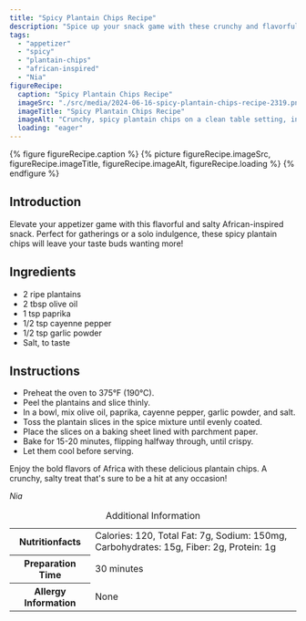 ```yaml
---
title: "Spicy Plantain Chips Recipe"
description: "Spice up your snack game with these crunchy and flavorful spicy plantain chips. A perfect salty treat with a hint of African-inspired spices."
tags:
  - "appetizer"
  - "spicy"
  - "plantain-chips"
  - "african-inspired"
  - "Nia"
figureRecipe: 
  caption: "Spicy Plantain Chips Recipe"
  imageSrc: "./src/media/2024-06-16-spicy-plantain-chips-recipe-2319.png"
  imageTitle: "Spicy Plantain Chips Recipe"
  imageAlt: "Crunchy, spicy plantain chips on a clean table setting, inviting viewers to savor their African-inspired goodness."
  loading: "eager"
---
```


{% figure figureRecipe.caption %}
{% picture figureRecipe.imageSrc, figureRecipe.imageTitle, figureRecipe.imageAlt, figureRecipe.loading %}
{% endfigure %}

## Introduction

Elevate your appetizer game with this flavorful and salty African-inspired snack. Perfect for gatherings or a solo indulgence, these spicy plantain chips will leave your taste buds wanting more!

## Ingredients

- 2 ripe plantains
- 2 tbsp olive oil
- 1 tsp paprika
- 1/2 tsp cayenne pepper
- 1/2 tsp garlic powder
- Salt, to taste

## Instructions

- Preheat the oven to 375°F (190°C).
- Peel the plantains and slice thinly.
- In a bowl, mix olive oil, paprika, cayenne pepper, garlic powder, and salt.
- Toss the plantain slices in the spice mixture until evenly coated.
- Place the slices on a baking sheet lined with parchment paper.
- Bake for 15-20 minutes, flipping halfway through, until crispy.
- Let them cool before serving.

Enjoy the bold flavors of Africa with these delicious plantain chips. A crunchy, salty treat that's sure to be a hit at any occasion!

*Nia*

<table><caption class='sr-only'>Additional Information</caption><tr><th>Nutritionfacts</th><td>Calories: 120, Total Fat: 7g, Sodium: 150mg, Carbohydrates: 15g, Fiber: 2g, Protein: 1g&nbsp;</td></tr><tr><th>Preparation Time</th><td>30 minutes&nbsp;</td></tr><tr><th>Allergy Information</th><td>None&nbsp;</td></tr></table>

